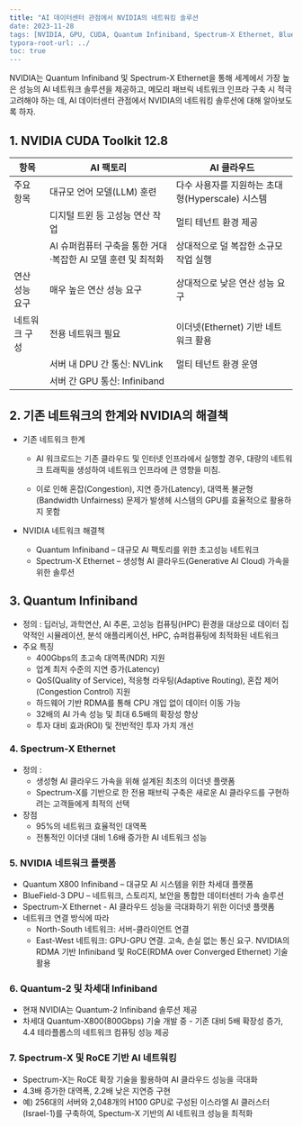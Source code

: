```yaml
---
title: "AI 데이터센터 관점에서 NVIDIA의 네트워킹 솔루션
date: 2023-11-28
tags: [NVIDIA, GPU, CUDA, Quantum Infiniband, Spectrum-X Ethernet, BlueField-3 DPU, RoCE]
typora-root-url: ../
toc: true
---
```


NVIDIA는 Quantum Infiniband 및 Spectrum-X Ethernet을 통해 세계에서 가장 높은 성능의 AI 네트워크 솔루션을 제공하고, 메모리 패브릭 네트워크 인프라 구축 시 적극 고려해야 하는 데, AI 데이터센터 관점에서 NVIDIA의 네트워킹 솔루션에 대해 알아보도록 하자. 



## 1. **NVIDIA CUDA Toolkit 12.8**

| 항목           | AI 팩토리                                                    | AI 클라우드                                      |
| -------------- | ------------------------------------------------------------ | ------------------------------------------------ |
| 주요 항목      | 대규모 언어 모델(LLM) 훈련                                   | 다수 사용자를 지원하는 초대형(Hyperscale) 시스템 |
|                | 디지털 트윈 등 고성능 연산 작업                              | 멀티 테넌트 환경 제공                            |
|                | AI 슈퍼컴퓨터 구축을 통한 거대·복잡한 AI 모델 훈련 및 최적화 | 상대적으로 덜 복잡한 소규모 작업 실행            |
| 연산 성능 요구 | 매우 높은 연산 성능 요구                                     | 상대적으로 낮은 연산 성능 요구                   |
| 네트워크 구성  | 전용 네트워크 필요                                           | 이더넷(Ethernet) 기반 네트워크 활용              |
|                | 서버 내 DPU 간 통신: NVLink                                  | 멀티 테넌트 환경 운영                            |
|                | 서버 간 GPU 통신: Infiniband                                 |                                                  |



##  2. 기존 네트워크의 한계와 NVIDIA의 해결책

* 기존 네트워크 한계

  - AI 워크로드는 기존 클라우드 및 인터넷 인프라에서 실행할 경우, 대량의 네트워크 트래픽을 생성하여 네트워크 인프라에 큰 영향을 미침.

  - 이로 인해 혼잡(Congestion), 지연 증가(Latency), 대역폭 불균형(Bandwidth Unfairness) 문제가 발생헤 시스템의 GPU를 효율적으로 활용하지 못함

* NVIDIA 네트워크 해결책

  * Quantum Infiniband – 대규모 AI 팩토리를 위한 초고성능 네트워크
  * Spectrum-X Ethernet – 생성형 AI 클라우드(Generative AI Cloud) 가속을 위한 솔루션

##  3. Quantum Infiniband

* 정의 : 딥러닝, 과학연산, AI 추론, 고성능 컴퓨팅(HPC) 환경을 대상으로 데이터 집약적인 시뮬레이션, 분석 애플리케이션, HPC, 슈퍼컴퓨팅에 최적화된 네트워크
* 주요 특징
  - 400Gbps의 초고속 대역폭(NDR) 지원
  - 업계 최저 수준의 지연 증가(Latency)
  - QoS(Quality of Service), 적응형 라우팅(Adaptive Routing), 혼잡 제어(Congestion Control) 지원
  - 하드웨어 기반 RDMA를 통해 CPU 개입 없이 데이터 이동 가능
  - 32배의 AI 가속 성능 및 최대 6.5배의 확장성 향상
  - 투자 대비 효과(ROI) 및 전반적인 투자 가치 개선



### 4. Spectrum-X Ethernet

* 정의 :
  - 생성형 AI 클라우드 가속을 위해 설계된 최초의 이더넷 플랫폼
  - Spectrum-X를 기반으로 한 전용 패브릭 구축은 새로운 AI 클라우드를 구현하려는 고객들에게 최적의 선택
* 장점
  - 95%의 네트워크 효율적인 대역폭
  - 전통적인 이더넷 대비 1.6배 증가한 AI 네트워크 성능



### 5. NVIDIA 네트워크 플랫폼

* Quantum X800 Infiniband – 대규모 AI 시스템을 위한 차세대 플랫폼
* BlueField-3 DPU – 네트워크, 스토리지, 보안을 통합한 데이터센터 가속 솔루션
* Spectrum-X Ethernet - AI 클라우드 성능을 극대화하기 위한 이더넷 플랫폼
* 네트워크 연결 방식에 따라
  - North-South 네트워크: 서버-클라이언트 연결
  - East-West 네트워크: GPU-GPU 연결. 고속, 손실 없는 통신 요구. NVIDIA의 RDMA 기반 Infiniband 및 RoCE(RDMA over Converged Ethernet) 기술 활용



### 6. Quantum-2 및 차세대 Infiniband

* 현재 NVIDIA는 Quantum-2 Infiniband 솔루션 제공
* 차세대 Quantum-X800(800Gbps) 기술 개발 중 - 기존 대비 5배 확장성 증가, 4.4 테라플롭스의 네트워크 컴퓨팅 성능 제공



### 7. Spectrum-X 및 RoCE 기반 AI 네트워킹

* Spectrum-X는 RoCE 확장 기술을 활용하여 AI 클라우드 성능을 극대화
* 4.3배 증가한 대역폭, 2.2배 낮은 지연증 구현
* 예) 256대의 서버와 2,048개의 H100 GPU로 구성된 이스라엘 AI 클러스터(Israel-1)를 구축하여, Spectum-X 기반의 AI 네트워크 성능을 최적화
